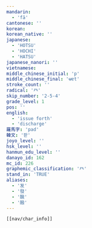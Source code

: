 ```yaml
---
mandarin:
  - 'fā'
cantonese: ''
korean:
korean_native: ''
japanese:
  - 'HOTSU'
  - 'HOCHI'
  - 'HATSU'
japanese_nanori: ''
vietnamese:
middle_chinese_initial: 'p'
middle_chinese_final: 'ʉɐt'
stroke_count: ''
radical: '癶'
skip_number: '2-5-4'
grade_level: 1
pos: ''
english:
  - 'issue forth'
  - 'discharge'
羅馬字: 'pad'
韓文: '팓'
joyo_level: ''
hsk_level: ''
hanmun_edu_level: ''
danayo_id: 162
mc_id: 226
graphemic_classification: '癶'
stand_in: 'TRUE'
aliases:
  - '发'
  - '發'
  - '醗'
  - '醱'
---
```

```meta-bind-embed
[[nav/char_info]]
```
